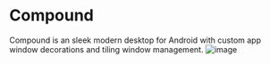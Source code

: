 # Compound
Compound is an sleek modern desktop for Android with custom app window decorations and tiling window management.
![image](https://github.com/user-attachments/assets/25c09157-7c6d-4b46-8c8e-b2957bed84cf)
